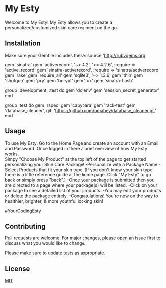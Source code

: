 # My Esty
Welcome to My Esty! My Esty allows you to create a 
personalized/customized skin care 
regiment on the go.  


## Installation
Make sure your Gemfile includes these:
source 'http://rubygems.org'

gem 'sinatra'
gem 'activerecord', '~> 4.2', '>= 4.2.6', :require => 'active_record'
gem 'sinatra-activerecord', :require => 'sinatra/activerecord'
gem 'rake'
gem 'require_all'
gem 'sqlite3', '~> 1.3.6'
gem 'thin'
gem 'shotgun'
gem 'pry'
gem 'bcrypt'
gem 'tux'
gem 'sinatra-flash'

group :development, :test do
gem 'dotenv'
gem 'session_secret_generator'
end

group :test do
gem 'rspec'
gem 'capybara'
gem 'rack-test'
gem 'database_cleaner', git: 'https://github.com/bmabey/database_cleaner.git'
end


## Usage

To use My Esty. Go to the Home Page and create an account with an Email and Password. 
Once logged in there a brief overview of how My Esty works.  
Simpy "Choose My Product" at the top left of the page to get started personalizing your 
Skin Care Package!
-Personalize with a Package Name 
-Select Products that fit your skin type. (If you don't know your skin type there is a little
    reference guide at the home page.  Click "My Esty" to go back or simply press "back".)
-Once your package is submitted then you are directed to a page where your package(s) will be listed.
-Click on your package to see a detailed list of your products. 
-You may edit your products or delete the package entirely.
-Congratulations! You're now on the way to healthier, brighter, & more youthful looking skin!

#YourCodingEsty

## Contributing
Pull requests are welcome. For major changes, please open an issue first to discuss what you would like to change.

Please make sure to update tests as appropriate.

## License
[MIT](https://choosealicense.com/licenses/mit/)
